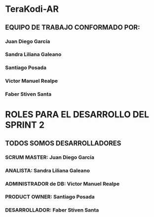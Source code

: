 # TeraKodi-AR

## EQUIPO DE TRABAJO CONFORMADO POR:

### Juan Diego García
### Sandra Liliana Galeano
### Santiago Posada
### Victor Manuel Realpe
### Faber Stiven Santa

# ROLES PARA EL DESARROLLO DEL SPRINT 2
## TODOS SOMOS DESARROLLADORES

### SCRUM MASTER: Juan Diego García
### ANALISTA: Sandra Liliana Galeano
### ADMINISTRADOR de DB: Victor Manuel Realpe
### PRODUCT OWNER: Santiago Posada
### DESARROLLADOR: Faber Stiven Santa
